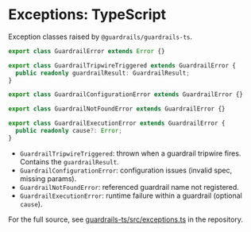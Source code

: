 # Exceptions: TypeScript

Exception classes raised by `@guardrails/guardrails-ts`.

```typescript
export class GuardrailError extends Error {}

export class GuardrailTripwireTriggered extends GuardrailError {
  public readonly guardrailResult: GuardrailResult;
}

export class GuardrailConfigurationError extends GuardrailError {}

export class GuardrailNotFoundError extends GuardrailError {}

export class GuardrailExecutionError extends GuardrailError {
  public readonly cause?: Error;
}
```

- `GuardrailTripwireTriggered`: thrown when a guardrail tripwire fires. Contains the `guardrailResult`.
- `GuardrailConfigurationError`: configuration issues (invalid spec, missing params).
- `GuardrailNotFoundError`: referenced guardrail name not registered.
- `GuardrailExecutionError`: runtime failure within a guardrail (optional `cause`).

For the full source, see [guardrails-ts/src/exceptions.ts](https://github.com/OpenAI-Early-Access/guardrails/blob/main/guardrails-ts/src/exceptions.ts) in the repository.


